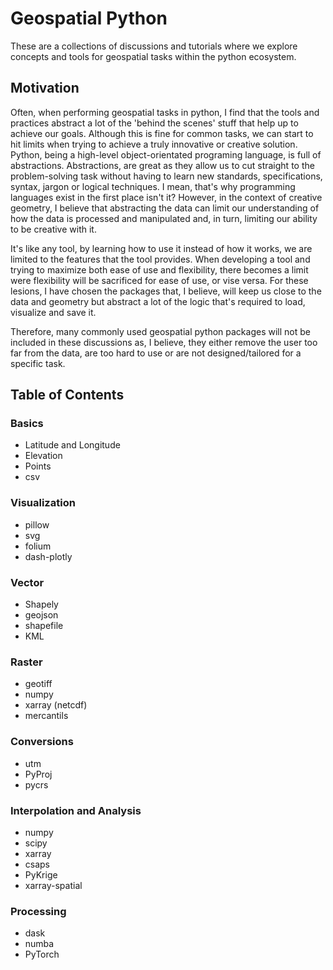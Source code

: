 # Geospatial Python

These are a collections of discussions and tutorials where we explore concepts and tools for geospatial tasks within the python ecosystem.

## Motivation

Often, when performing geospatial tasks in python, I find that the tools and practices abstract a lot of the 'behind the scenes' stuff that help up to achieve our goals. Although this is fine for common tasks, we can start to hit limits when trying to achieve a truly innovative or creative solution. Python, being a high-level object-orientated programing language, is full of abstractions. Abstractions, are great as they allow us to cut straight to the problem-solving task without having to learn new standards, specifications, syntax, jargon or logical techniques. I mean, that's why programming languages exist in the first place isn't it? However, in the context of creative geometry, I believe that abstracting the data can limit our understanding of how the data is processed and manipulated and, in turn, limiting our ability to be creative with it. 

It's like any tool, by learning how to use it instead of how it works, we are limited to the features that the tool provides. When developing a tool and trying to maximize both ease of use and flexibility, there becomes a limit were flexibility will be sacrificed for ease of use, or vise versa. For these lesions, I have chosen the packages that, I believe, will keep us close to the data and geometry but abstract a lot of the logic that's required to load, visualize and save it. 

Therefore, many commonly used geospatial python packages will not be included in these discussions as, I believe, they either remove the user too far from the data, are too hard to use or are not designed/tailored for a specific task.

## Table of Contents

### Basics

- Latitude and Longitude 
- Elevation
- Points
- csv

### Visualization 

- pillow
- svg
- folium
- dash-plotly

### Vector

- Shapely
- geojson
- shapefile
- KML

### Raster

- geotiff
- numpy
- xarray (netcdf)
- mercantils 

### Conversions 

- utm
- PyProj
- pycrs

### Interpolation and Analysis 

- numpy
- scipy
- xarray
- csaps
- PyKrige
- xarray-spatial

### Processing

- dask
- numba
- PyTorch


